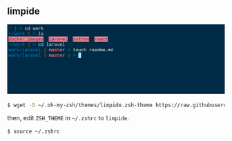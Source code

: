 ## limpide
![limpide screenshot](https://github.com/shooteram/limpide/blob/master/demo.png)

```bash
$ wget -O ~/.oh-my-zsh/themes/limpide.zsh-theme https://raw.githubusercontent.com/shooteram/limpide/master/limpide.zsh-theme
```

then, edit `ZSH_THEME` in `~/.zshrc` to `limpide`.

```bash
$ source ~/.zshrc
````
